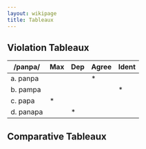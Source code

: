 ```yaml
---
layout: wikipage
title: Tableaux
---
```


## Violation Tableaux

| /panpa/   | Max | Dep | Agree | Ident |
|-----------|-----|-----|-------|-------|
| a. panpa  |     |     | *     |       |
| b. pampa  |     |     |       | *     |
| c. papa   | *   |     |       |       |
| d. panapa |     | *   |       |       |

## Comparative Tableaux

